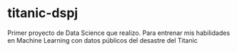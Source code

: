 # titanic-dspj
Primer proyecto de Data Science que realizo. Para entrenar mis habilidades en Machine Learning con datos públicos del desastre del Titanic
